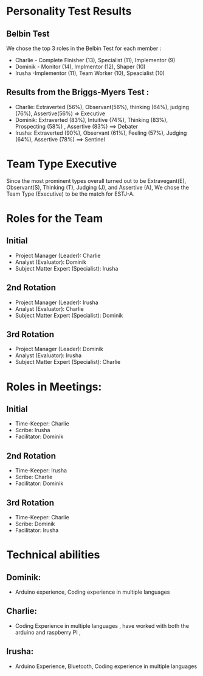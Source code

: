 # Personality Test Results
## Belbin Test 
We chose the top 3 roles in the Belbin Test for each member :
* Charlie - Complete Finisher (13), Specialist (11), Implementor (9)
* Dominik - Monitor (14), Implmentor (12), Shaper (10)
* Irusha -Implementor (11), Team Worker (10), Speacialist (10)

## Results from the Briggs-Myers Test :
* Charlie:  Extraverted (56%), Observant(56%), thinking (64%), judging (76%), Assertive(56%) => Executive   
* Dominik: Extraverted (83%), Intuitive (74%), Thinking (83%), Prospecting (58%) , Assertive (83%) ==> Debater
* Irusha:   Extraverted (90%), Observant (61%), Feeling (57%), Judging (64%), Assertive (78%) ==> Sentinel

# Team Type Executive
Since the most prominent types overall turned out to be Extravegant(E), Observant(S), Thinking (T), Judging (J), and Assertive (A),
We chose the Team Type (Executive) to be the match for ESTJ-A.

# Roles for the Team
## Initial
* Project Manager (Leader): Charlie
* Analyst (Evaluator): Dominik
* Subject Matter Expert (Specialist): Irusha

## 2nd Rotation
* Project Manager (Leader): Irusha
* Analyst (Evaluator): Charlie
* Subject Matter Expert (Specialist): Dominik

## 3rd Rotation
* Project Manager (Leader): Dominik
* Analyst (Evaluator): Irusha
* Subject Matter Expert (Specialist): Charlie

# Roles in Meetings:
## Initial
* Time-Keeper: Charlie
* Scribe: Irusha
* Facilitator: Dominik

## 2nd Rotation
* Time-Keeper: Irusha
* Scribe:  Charlie
* Facilitator: Dominik

## 3rd Rotation
* Time-Keeper: Charlie
* Scribe:  Dominik
* Facilitator: Irusha



# Technical abilities
## Dominik: 
* Arduino experience, Coding experience in multiple languages  
## Charlie:
* Coding Experience in multiple languages , have worked with both the arduino and raspberry PI ,  
## Irusha: 
* Arduino Experience, Bluetooth, Coding experience in multiple languages  





